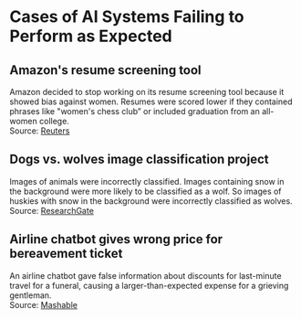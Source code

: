 # Cases of AI Systems Failing to Perform as Expected

## Amazon's resume screening tool 
Amazon decided to stop working on its resume screening tool because it showed bias against women. Resumes were scored lower if they contained phrases like "women's chess club” or included graduation from an all-women college.  
Source: [Reuters](https://www.reuters.com/article/world/insight-amazon-scraps-secret-ai-recruiting-tool-that-showed-bias-against-women-idUSKCN1MK0AG/)

## Dogs vs. wolves image classification project 
Images of animals were incorrectly classified. Images containing snow in the background were more likely to be classified as a wolf. So images of huskies with snow in the background were incorrectly classified as wolves.  
Source: [ResearchGate](https://www.researchgate.net/figure/A-husky-on-the-left-is-confused-with-a-wolf-because-the-pixels-on-the-right_fig1_329277474) 

## Airline chatbot gives wrong price for bereavement ticket
An airline chatbot gave false information about discounts for last-minute travel for a funeral, causing a larger-than-expected expense for a grieving gentleman.  
Source: [Mashable](https://mashable.com/article/air-canada-forced-to-refund-after-chatbot-misinformation) 

